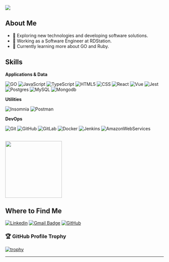 ![](https://komarev.com/ghpvc/?username=aldofrota&color=006bed)

## About Me

- 🤔 Exploring new technologies and developing software solutions.
- 💼 Working as a Software Engineer at RDStation.
- 🌱 Currently learning more about GO and Ruby.

## Skills

**Applications & Data**

![GO](https://img.shields.io/badge/-Go-333333?style=flat&logo=go)
![JavaScript](https://img.shields.io/badge/-JavaScript-333333?style=flat&logo=javascript)
![TypeScript](https://img.shields.io/badge/-TypeScript-333333?style=flat&logo=typescript)
![HTML5](https://img.shields.io/badge/-HTML5-333333?style=flat&logo=HTML5)
![CSS](https://img.shields.io/badge/-CSS-333333?style=flat&logo=CSS3&logoColor=1572B6)
![React](https://img.shields.io/badge/-React-333333?style=flat&logo=react)
![Vue](https://img.shields.io/badge/-Vue-333333?style=flat&logo=vuedotjs)
![Jest](https://img.shields.io/badge/-Jest-333333?style=flat&logo=jest)
![Postgres](https://img.shields.io/badge/-Postgres-333333?style=flat&logo=postgresql)
![MySQL](https://img.shields.io/badge/-MySQL-333333?style=flat&logo=mysql)
![Mongodb](https://img.shields.io/badge/-Mongodb-333333?style=flat&logo=mongodb)

**Utilities**

![Insomnia](https://img.shields.io/badge/-Insomnia-333333?style=flat&logo=insomnia)
![Postman](https://img.shields.io/badge/-Postman-333333?style=flat&logo=postman)

**DevOps**

![Git](https://img.shields.io/badge/-Git-333333?style=flat&logo=git)
![GitHub](https://img.shields.io/badge/-GitHub-333333?style=flat&logo=github)
![GitLab](https://img.shields.io/badge/-GitLab-333333?style=flat&logo=gitlab)
![Docker](https://img.shields.io/badge/-Docker-333333?style=flat&logo=docker)
![Jenkins](https://img.shields.io/badge/-Jenkins-333333?style=flat&logo=jenkins)
![AmazonWebServices](https://img.shields.io/badge/-AmazonWebServices-333333?style=flat&logo=amazonwebservices)

<br/>

<a href="https://github.com/aldofrota" title="Aldo's profile">
  <img height="180em" src="https://github-readme-stats.vercel.app/api?username=aldofrota&theme=dracula&show_icons=true" />
</a>

## Where to Find Me

[![Linkedin](https://img.shields.io/badge/-aldofrota-blue?style=flat-square&logo=Linkedin&logoColor=white&link=LINK-DO-SEU-LINKEDIN)](https://www.linkedin.com/in/aldofrota)
[![Gmail Badge](https://img.shields.io/badge/-aldofrotadev@gmail.com-006bed?style=flat-square&logo=Gmail&logoColor=white&link=mailto:aldofrotadev@gmail.com)](mailto:aldofrotadev@gmail.com)
[![GitHub](https://img.shields.io/github/followers/aldofrota?label=follow&style=social)](https://github.com/aldofrota/aldofrota)

### 🏆 GitHub Profile Trophy

[![trophy](https://github-profile-trophy.vercel.app/?username=aldofrota&theme=onedark)](https://github.com/ryo-ma/github-profile-trophy)

---
